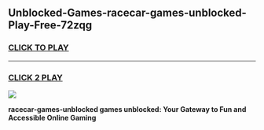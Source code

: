 
## Unblocked-Games-racecar-games-unblocked-Play-Free-72zqg
<h3>
<a href="https://premium76.site?title=racecar-games-unblocked&ref=09A">CLICK TO PLAY</a></h3>
<hr>

<h3>
<a href="https://premium76.site?title=racecar-games-unblocked&ref=09A">CLICK 2 PLAY</a>
  
</h3>

<a href="https://premium76.site?title=racecar-games-unblocked&ref=09A"><img src="https://clearcache.store/games.png"></a>


**racecar-games-unblocked games unblocked: Your Gateway to Fun and Accessible Online Gaming**
